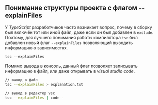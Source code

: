 ## Понимание структуры проекта с флагом --explainFiles

У _TypeScript_ разработчиков часто возникает вопрос, почему в сборку был включён тот или иной файл, даже если он был добавлен в `exclude`. Поэтому, для лучшего понимания работы компилятора `tsc` был добавлен новый флаг `--explainFiles` позволяющий выводить информацию о зависимостях.



`````ts
tsc --explainFiles
`````

Помимо вывода в консоль, данный флаг позволяет записывать информацию в файл, или даже открывать в _visual studio code_.

`````bash
// вывод в файл
tsc --explainFiles > explanation.txt
    
// вывод в редактор vsc
tsc --explainFiles | code -
`````